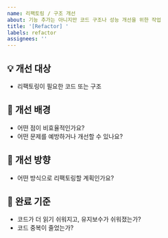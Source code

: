 ```yaml
---
name: 리팩토링 / 구조 개선
about: 기능 추가는 아니지만 코드 구조나 성능 개선을 위한 작업
title: '[Refactor] '
labels: refactor
assignees: ''
---
```


## 💡 개선 대상

- 리팩토링이 필요한 코드 또는 구조

## 🧭 개선 배경

- 어떤 점이 비효율적인가요?
- 어떤 문제를 예방하거나 개선할 수 있나요?

## 🔧 개선 방향

- 어떤 방식으로 리팩토링할 계획인가요?

## 🎯 완료 기준

- 코드가 더 읽기 쉬워지고, 유지보수가 쉬워졌는가?
- 코드 중복이 줄었는가?
